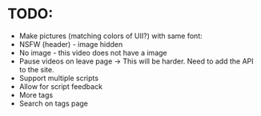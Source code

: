 # TODO:
- Make pictures (matching colors of UII?) with same font:
 - NSFW (header) - image hidden
 - No image - this video does not have a image
- Pause videos on leave page -> This will be harder. Need to add the API to the site.
- Support multiple scripts
- Allow for script feedback
- More tags
- Search on tags page
